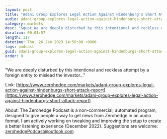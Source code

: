 ```yaml
---
layout: post
title: "Adani Group Explores Legal Action Against Hindenburg's Short Attack Report"
audio: adani-group-explores-legal-action-against-hindenburgs-short-attack-report-0
category: markets
desc: "&quot;We are deeply disturbed by this intentional and reckless attempt by a foreign entity to mislead the investor...&quot; "
duration: 00:01:57
length: 117
datetime: Thu, 26 Jan 2023 14:50:00 +0000
tags: podcast
guid: adani-group-explores-legal-action-against-hindenburgs-short-attack-report-0
order: 0
---
```

&quot;We are deeply disturbed by this intentional and reckless attempt by a foreign entity to mislead the investor...&quot; 

Link: [https://www.zerohedge.com/markets/adani-group-explores-legal-action-against-hindenburgs-short-attack-report](https://www.zerohedge.com/markets/adani-group-explores-legal-action-against-hindenburgs-short-attack-report)

About: The Zerohedge Podcast is a non-commercial, automated program, designed to give people a way to get news from Zerohedge in an audio format.  I am actively working on tweaking and improving the setup to create a better listening experience (December 2022).  Suggestions are welcome: [zerohedgePodcast@outlook.com](mailto:zerohedgePodcast@outlook.com)